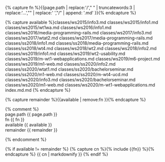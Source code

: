 
{% capture fn %}{{page.path | replace:'/'," "  | truncatewords:3 | replace:'...',"" |  replace:' ',"/" | append: '.md'  }}{% endcapture %}

{% capture available %}classes/ws2015/info3.md classes/ws2015/info1.md classes/ws2015/wt1wa.md classes/ws2016/info1.md classes/ws2016/media-programming-rails.md classes/ws2017/info3.md classes/ws2017/wtat2.md classes/ws2017/media-programming-rails.md
classes/ss2018/info1.md classes/ss2018/media-programming-rails.md classes/ss2018/wt4.md
classes/ws2018/wt2.md classes/ws2018/info2.md
classes/ws2019/info1.md
classes/ws2019/wt2-usability.md
classes/ws2019/m-wt1-webapplications.md
classes/ws2019/m6-project.md
classes/ws2019/m1-web.md
classes/ss2020/info2.md
classes/ss2020/wtat1.md
classes/ss2020/bachelorseminar.md
classes/ss2020/m1-web.md
classes/ss2020/m-wt4-ucd.md
classes/ws2020/info3.md
classes/ws2020/bachelorseminar.md
classes/ws2020/m1-web.md
classes/ws2020/m-wt1-webapplications.md
index.md.md
{% endcapture %}

{% capture remainder %}{{available | remove:fn  }}{% endcapture %}

{% comment %}
<br/>page.path  {{ page.path }}
<br/>fn {{ fn }}
<br/>available {{ available }}
<br/>remainder {{ remainder }}

{% endcomment %}

{% if available != remainder %}
{% capture cn %}{% include {{fn}} %}{% endcapture %}
{{ cn | markdownify  }}
{% endif %}
